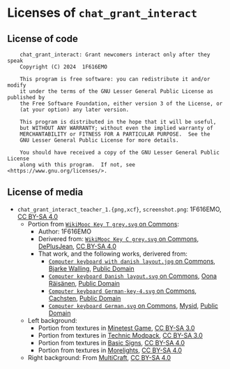 # Licenses of `chat_grant_interact`

## License of code

        chat_grant_interact: Grant newcomers interact only after they speak
        Copyright (C) 2024  1F616EMO

        This program is free software: you can redistribute it and/or modify
        it under the terms of the GNU Lesser General Public License as published by
        the Free Software Foundation, either version 3 of the License, or
        (at your option) any later version.

        This program is distributed in the hope that it will be useful,
        but WITHOUT ANY WARRANTY; without even the implied warranty of
        MERCHANTABILITY or FITNESS FOR A PARTICULAR PURPOSE.  See the
        GNU Lesser General Public License for more details.

        You should have received a copy of the GNU Lesser General Public License
        along with this program.  If not, see <https://www.gnu.org/licenses/>.

## License of media

* `chat_grant_interact_teacher_1.{png,xcf}`, `screenshot.png`: 1F616EMO, [CC BY-SA 4.0][CCBYSA4]
  * Portion from [`WikiMooc Key T grey.svg` on Commons](https://commons.wikimedia.org/wiki/File:WikiMooc_Key_T_grey.svg):
    * Author: 1F616EMO
    * Derivered from: [`WikiMooc Key C grey.svg` on Commons](https://commons.wikimedia.org/wiki/File:WikiMooc_Key_C_grey.svg), [DePlusJean](https://commons.wikimedia.org/wiki/User:DePlusJean), [CC BY-SA 4.0][CCBYSA4]
    * That work, and the following works, derivered from:
      * [`Computer keyboard with danish layout.jpg` on Commons](https://commons.wikimedia.org/wiki/File:Computer_keyboard_with_danish_layout.jpg), [Bjarke Walling](https://commons.wikimedia.org/wiki/User:Walling), [Public Domain][PD-Self]
      * [`Computer keyboard Danish layout.svg` on Commons](https://commons.wikimedia.org/wiki/File:Computer_keyboard_Danish_layout.svg), [Oona Räisänen](https://commons.wikimedia.org/wiki/User:Mysid), [Public Domain][PD-Self]
      * [`Computer keyboard German-key-4.svg` on Commons](https://commons.wikimedia.org/wiki/File:Computer_keyboard_German-key-4.svg), [Cachsten](https://commons.wikimedia.org/wiki/User:Cachsten), [Public Domain][PD-Self]
      * [`Computer keyboard German.svg` on Commons](https://commons.wikimedia.org/wiki/File:Computer_keyboard_German.svg), [Mysid](https://en.wikipedia.org/wiki/User:Mysid), [Public Domain][PD-Self]
  * Left background:
    * Portion from textures in [Minetest Game](https://github.com/minetest/minetest_game), [CC BY-SA 3.0][CCBYSA3]
    * Portion from textures in [Technic Modpack](https://github.com/minetest-mods/technic/), [CC BY-SA 3.0][CCBYSA3]
    * Portion from textures in [Basic Signs](https://github.com/mt-mods/basic_signs), [CC BY-SA 4.0][CCBYSA4]
    * Portion from textures in [Morelights](https://github.com/random-geek/morelights), [CC BY-SA 4.0][CCBYSA4]
  * Right background: From [MultiCraft](https://github.com/MultiCraft/MultiCraft), [CC BY-SA 4.0][CCBYSA4]

[CCBYSA3]: http://creativecommons.org/licenses/by-sa/3.0/
[CCBYSA4]: http://creativecommons.org/licenses/by-sa/4.0/
[PD-Self]: https://commons.wikimedia.org/wiki/Template:PD-self
